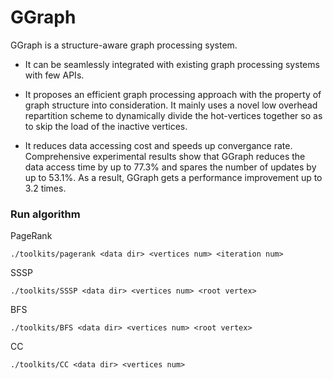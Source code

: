 # GGraph
GGraph is a structure-aware graph processing system.

* It can be seamlessly integrated with existing graph processing systems with few APIs. 

* It proposes an efficient graph processing approach with the property of graph structure into consideration. It mainly uses a novel low overhead repartition scheme to dynamically divide the hot-vertices together so as to skip the load of the inactive vertices. 

* It reduces data accessing cost and speeds up convergance rate. Comprehensive experimental results show that GGraph reduces the data access time by up to 77.3% and spares the number of updates by up to 53.1%. As a result, GGraph gets a performance improvement up to 3.2 times.

### Run algorithm
PageRank
``` shell
./toolkits/pagerank <data dir> <vertices num> <iteration num>
```

SSSP
``` shell
./toolkits/SSSP <data dir> <vertices num> <root vertex>
```

BFS
``` shell
./toolkits/BFS <data dir> <vertices num> <root vertex>
```

CC
``` shell
./toolkits/CC <data dir> <vertices num> 
```
